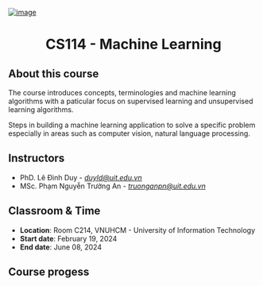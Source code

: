 [![image](https://en.uit.edu.vn/sites/vi/files/banner_en.png "VNUHCM - University of Information Technology")](https://www.uit.edu.vn/)

<h1 align="center">CS114 - Machine Learning</h1>

## About this course

The course introduces concepts, terminologies and machine learning algorithms with a paticular focus on supervised learning and unsupervised learning algorithms.

Steps in building a machine learning application to solve a specific problem especially in areas such as computer vision, natural language processing.

## Instructors

-   PhD. Lê Đình Duy - *<duyld@uit.edu.vn>*
-   MSc. Phạm Nguyễn Trường An - *<truonganpn@uit.edu.vn>*

## Classroom & Time

-   **Location**: Room C214, VNUHCM - University of Information Technology
-   **Start date**: February 19, 2024 
-   **End date**: June 08, 2024 

## Course progess


